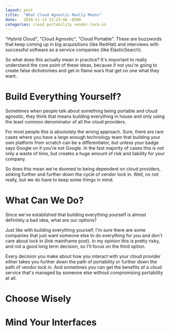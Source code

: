 ```yaml
---
layout: post
title:  "What Cloud Agnostic Really Means"
date:   2018-11-13 13:23:46 -0500
categories: cloud portability vendor-lock-in
---
```

"Hybrid Cloud", "Cloud Agnostic", "Cloud Portable".  These are buzzwords that
keep coming up in big acquisitions (like RedHat) and interviews with successful
software as a service companies (like ElasticSearch).

So what does this actually mean in practice?  It's important to really
understand the core point of these ideas, because if not you're going to create
false dichotomies and get in flame wars that get no one what they want.

# Build Everything Yourself?

Sometimes when people talk about something being portable and cloud agnostic,
they think that means building everything in house and only using the least
common denominator of all the cloud providers.

For most people this is absolutely the wrong approach.  Sure, there are rare
cases where you have a large enough technology team that building your own
platform from scratch can be a differentiator, but unless your badge says Google
on it you're not Google.  In the fast majority of cases this is not only a waste
of time, but creates a huge amount of risk and liability for your company.

So does this mean we're doomed to being dependent on cloud providers, sinking
further and further down the cycle of vendor lock in.  Well, no not really, but
we do have to keep some things in mind.

# What Can We Do?

Since we've established that building everything yourself is almost definitely a
bad idea, what are our options?

Just like with building everything yourself, I'm sure there are some companies
that just want someone else to do everything for you and don't care about lock
in (link mainframe post).  In my opinion this is pretty risky, and not a good
long term decision, so I'll focus on the third option.

Every decision you make about how you interact with your cloud provider either
takes you further down the path of portability or further down the path of
vendor lock in.  And sometimes you can get the benefits of a cloud service
that's managed by someone else without compromising portability at all.

# Choose Wisely

# Mind Your Interfaces
